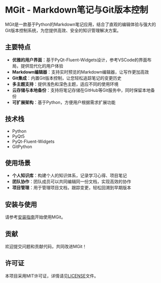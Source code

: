 # MGit - Markdown笔记与Git版本控制

MGit是一款基于Python的Markdown笔记应用，结合了直观的编辑体验与强大的Git版本控制系统，为您提供高效、安全的知识管理解决方案。

## 主要特点

- **优雅的用户界面**：基于PyQt-Fluent-Widgets设计，参考VSCode的界面布局，提供现代化的用户体验
- **Markdown编辑器**：支持实时预览的Markdown编辑器，让写作更加高效
- **Git集成**：内置Git版本控制，让您轻松追踪笔记的变更历史
- **多主题支持**：提供浅色和深色主题，适应不同的使用环境
- **云存储与本地备份**：支持将笔记存储在GitHub等Git服务中，同时保留本地备份
- **可扩展架构**：基于Python，方便用户根据需求扩展功能

## 技术栈

- Python
- PyQt5
- PyQt-Fluent-Widgets
- GitPython

## 使用场景

- **个人知识库**：构建个人的知识体系，记录学习心得、项目笔记
- **团队协作**：团队成员可以共同编辑同一份文档，实现高效的协作
- **项目管理**：用于管理项目文档，跟踪变更，轻松回溯到早期版本

## 安装与使用

请参考[安装指南](./docs/installation.md)开始使用MGit。

## 贡献

欢迎提交问题和贡献代码，共同改进MGit！

## 许可证

本项目采用MIT许可证，详情请见[LICENSE](./LICENSE)文件。 